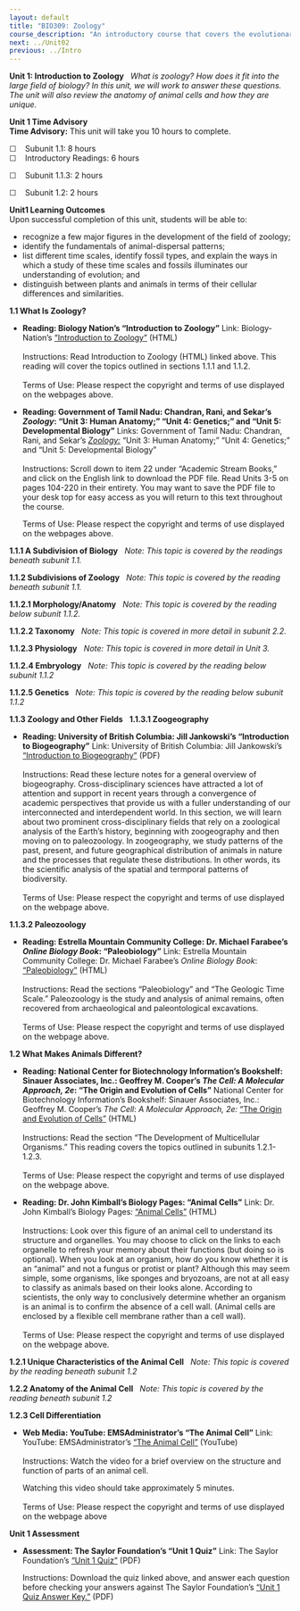 ```yaml
---
layout: default
title: "BIO309: Zoology"
course_description: "An introductory course that covers the evolutionary history, phylogenetic relationships, comparative anatomy and physiology, and ecological interrelationships among animal taxa, with an overarching focus on the evolutionary pressures that led to physiological and ecological differences among species and groups."
next: ../Unit02
previous: ../Intro
---
```

**Unit 1: Introduction to Zoology** <span id="1"></span> 
*What is zoology? How does it fit into the large field of biology? In
this unit, we will work to answer these questions. The unit will also
review the anatomy of animal cells and how they are unique.*

**Unit 1 Time Advisory**  
**Time Advisory:** This unit will take you 10 hours to complete.  
  
 <span dir="LTR">☐    Subunit 1.1: 8 hours</span>  
<span dir="LTR">☐    Introductory Readings: 6 hours</span>  
  
 <span dir="LTR">☐    Subunit 1.1.3: 2 hours</span>

<span dir="LTR">☐    Subunit 1.2: 2 hours</span>

**Unit1 Learning Outcomes**  
Upon successful completion of this unit, students will be able to:

-   recognize a few major figures in the development of the field of
    zoology;
-   identify the fundamentals of animal-dispersal patterns;
-   list different time scales, identify fossil types, and explain the
    ways in which a study of these time scales and fossils illuminates
    our understanding of evolution; and
-   distinguish between plants and animals in terms of their cellular
    differences and similarities.

**1.1 What Is Zoology?** <span id="1.1"></span> 
-   **Reading: Biology Nation’s “Introduction to Zoology”**
    Link: Biology-Nation’s [“Introduction to
    Zoology](http://www.biology-nation.com/Introduction_to_Zoology.html)[”](http://www.biology-nation.com/Introduction_to_Zoology.html)
    (HTML)  
        
     Instructions: Read Introduction to Zoology (HTML) linked above.
    This reading will cover the topics outlined in sections 1.1.1 and
    1.1.2.   
        
     Terms of Use: Please respect the copyright and terms of use
    displayed on the webpages above.

-   **Reading: Government of Tamil Nadu: Chandran, Rani, and Sekar’s
    *Zoology*: “Unit 3: Human Anatomy;” “Unit 4: Genetics;” and “Unit 5:
    Developmental Biology”**
    Links: Government of Tamil Nadu: Chandran, Rani, and Sekar’s
    *[Zoology:](http://www.textbooksonline.tn.nic.in/Std11.htm)* “Unit
    3: Human Anatomy;” “Unit 4: Genetics;” and “Unit 5: Developmental
    Biology”  
                            
     Instructions: Scroll down to item 22 under “Academic Stream Books,”
    and click on the English link to download the PDF file. Read Units
    3-5 on pages 104-220 in their entirety. You may want to save the PDF
    file to your desk top for easy access as you will return to this
    text throughout the course.   
      
     Terms of Use: Please respect the copyright and terms of use
    displayed on the webpages above.

**1.1.1 A Subdivision of Biology** <span id="1.1.1"></span> 
*Note: This topic is covered by the readings beneath subunit 1.1.*

**1.1.2 Subdivisions of Zoology** <span id="1.1.2"></span> 
*Note: This topic is covered by the reading beneath subunit 1.1.*

**1.1.2.1 Morphology/Anatomy** <span id="1.1.2.1"></span> 
*Note: This topic is covered by the reading below subunit 1.1.2.*

**1.1.2.2 Taxonomy** <span id="1.1.2.2"></span> 
*Note: This topic is covered in more detail in subunit 2.2.*

**1.1.2.3 Physiology** <span id="1.1.2.3"></span> 
*Note: This topic is covered in more detail in Unit 3.*

**1.1.2.4 Embryology** <span id="1.1.2.4"></span> 
*Note: This topic is covered by the reading below subunit 1.1.2*

**1.1.2.5 Genetics** <span id="1.1.2.5"></span> 
*Note: This topic is covered by the reading below subunit 1.1.2*

**1.1.3 Zoology and Other Fields** <span id="1.1.3"></span> 
**1.1.3.1 Zoogeography** <span id="1.1.3.1"></span> 
-   **Reading: University of British Columbia: Jill Jankowski’s
    “Introduction to Biogeography”**
    Link: University of British Columbia: Jill Jankowski’s
    [“Introduction to
    Biogeography](http://www.zoology.ubc.ca/~jankowsk/BIO413_1_010614.pdf)[”](http://www.zoology.ubc.ca/~etaylor/413www/intro.htm)
    (PDF)  
        
     Instructions: Read these lecture notes for a general overview of
    biogeography. Cross-disciplinary sciences have attracted a lot of
    attention and support in recent years through a convergence of
    academic perspectives that provide us with a fuller understanding of
    our interconnected and interdependent world. In this section, we
    will learn about two prominent cross-disciplinary fields that rely
    on a zoological analysis of the Earth’s history, beginning with
    zoogeography and then moving on to paleozoology. In zoogeography, we
    study patterns of the past, present, and future geographical
    distribution of animals in nature and the processes that regulate
    these distributions. In other words, its the scientific analysis of
    the spatial and termporal patterns of biodiversity.  
        
     Terms of Use: Please respect the copyright and terms of use
    displayed on the webpage above.

**1.1.3.2 Paleozoology** <span id="1.1.3.2"></span> 
-   **Reading: Estrella Mountain Community College: Dr. Michael
    Farabee’s *Online Biology Book*: “Paleobiology”**
    Link: Estrella Mountain Community College: Dr. Michael Farabee’s
    *Online Biology Book*:
    [“Paleobiology](http://www.emc.maricopa.edu/faculty/farabee/biobk/BioBookPaleo1.html#The%20Geologic%20Time%20Scale)[”](http://www.emc.maricopa.edu/faculty/farabee/biobk/BioBookPaleo1.html#The%20Geologic%20Time%20Scale)
    (HTML)  
        
     Instructions: Read the sections “Paleobiology” and “The Geologic
    Time Scale.” Paleozoology is the study and analysis of animal
    remains, often recovered from archaeological and paleontological
    excavations.  
        
     Terms of Use: Please respect the copyright and terms of use
    displayed on the webpage above.

**1.2 What Makes Animals Different?** <span id="1.2"></span> 
-   **Reading: National Center for Biotechnology Information’s
    Bookshelf: Sinauer Associates, Inc.: Geoffrey M. Cooper’s *The Cell:
    A Molecular Approach, 2e*: “The Origin and Evolution of Cells”**
    National Center for Biotechnology Information’s Bookshelf: Sinauer
    Associates, Inc.: Geoffrey M. Cooper’s *The Cell*: *A Molecular
    Approach, 2e:* [“The Origin and Evolution of
    Cells](http://www.ncbi.nlm.nih.gov/bookshelf/br.fcgi?book=cooper&part=A90#A104)[”](http://www.ncbi.nlm.nih.gov/bookshelf/br.fcgi?book=cooper&part=A90#A104)
    (HTML)  
        
     Instructions: Read the section “The Development of Multicellular
    Organisms.” This reading covers the topics outlined in subunits
    1.2.1-1.2.3.  
        
     Terms of Use: Please respect the copyright and terms of use
    displayed on the webpage above.

-   **Reading: Dr. John Kimball’s Biology Pages: “Animal Cells”**
    Link: Dr. John Kimball’s Biology Pages: [“Animal
    Cells](http://users.rcn.com/jkimball.ma.ultranet/BiologyPages/A/AnimalCells.html)[”](http://users.rcn.com/jkimball.ma.ultranet/BiologyPages/A/AnimalCells.html)
    (HTML)  
        
     Instructions: Look over this figure of an animal cell to understand
    its structure and organelles. You may choose to click on the links
    to each organelle to refresh your memory about their functions (but
    doing so is optional). When you look at an organism, how do you know
    whether it is an “animal” and not a fungus or protist or plant?
    Although this may seem simple, some organisms, like sponges and
    bryozoans, are not at all easy to classify as animals based on their
    looks alone. According to scientists, the only way to conclusively
    determine whether an organism is an animal is to confirm the absence
    of a cell wall. (Animal cells are enclosed by a flexible cell
    membrane rather than a cell wall).  
        
     Terms of Use: Please respect the copyright and terms of use
    displayed on the webpage above.

**1.2.1 Unique Characteristics of the Animal Cell** <span
id="1.2.1"></span> 
*Note: This topic is covered by the reading beneath subunit 1.2*

**1.2.2 Anatomy of the Animal Cell** <span id="1.2.2"></span> 
*Note: This topic is covered by the reading beneath subunit 1.2*

**1.2.3 Cell Differentiation** <span id="1.2.3"></span> 
-   **Web Media: YouTube: EMSAdministrator’s “The Animal Cell”**
    Link: YouTube: EMSAdministrator’s [“The Animal
    Cell](http://www.youtube.com/watch?v=dA5RfoGiupM)[”](http://www.youtube.com/watch?v=dA5RfoGiupM)
    (YouTube)  
        
     Instructions: Watch the video for a brief overview on the structure
    and function of parts of an animal cell.  
      
     Watching this video should take approximately 5 minutes.  
        
     Terms of Use: Please respect the copyright and terms of use
    displayed on the webpage above

**Unit 1 Assessment** <span id="1.3"></span> 
-   **Assessment: The Saylor Foundation’s “Unit 1 Quiz”**
    Link: The Saylor Foundation’s [“Unit 1
    Quiz](http://www.saylor.org/site/wp-content/uploads/2011/11/BIO309-Unit-1-Assessment-FINAL.pdf)[”](http://www.saylor.org/site/wp-content/uploads/2011/11/BIO309-Unit-1-Assessment-FINAL.pdf)
    (PDF)  
      
     Instructions: Download the quiz linked above, and answer each
    question before checking your answers against The Saylor
    Foundation’s [“Unit 1 Quiz Answer
    Key](http://www.saylor.org/site/wp-content/uploads/2011/11/BIO309-Unit-1-Answer-Key-FINAL.pdf)[.”](http://www.saylor.org/site/wp-content/uploads/2011/11/BIO309-Unit-1-Answer-Key-FINAL.pdf)
    (PDF)


